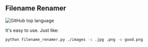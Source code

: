 ## Filename Renamer

![GitHub top language](https://img.shields.io/github/languages/top/W-Mai/filename_renamer?style=for-the-badge)

It's easy to use.
Just like:

```bash
python filename_renamer.py ./images -s .jpg .png -o good.png
```
